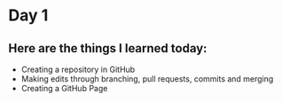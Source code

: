# Day 1

## Here are the things I learned today:

- Creating a repository in GitHub
- Making edits through branching, pull requests, commits and merging
- Creating a GitHub Page
